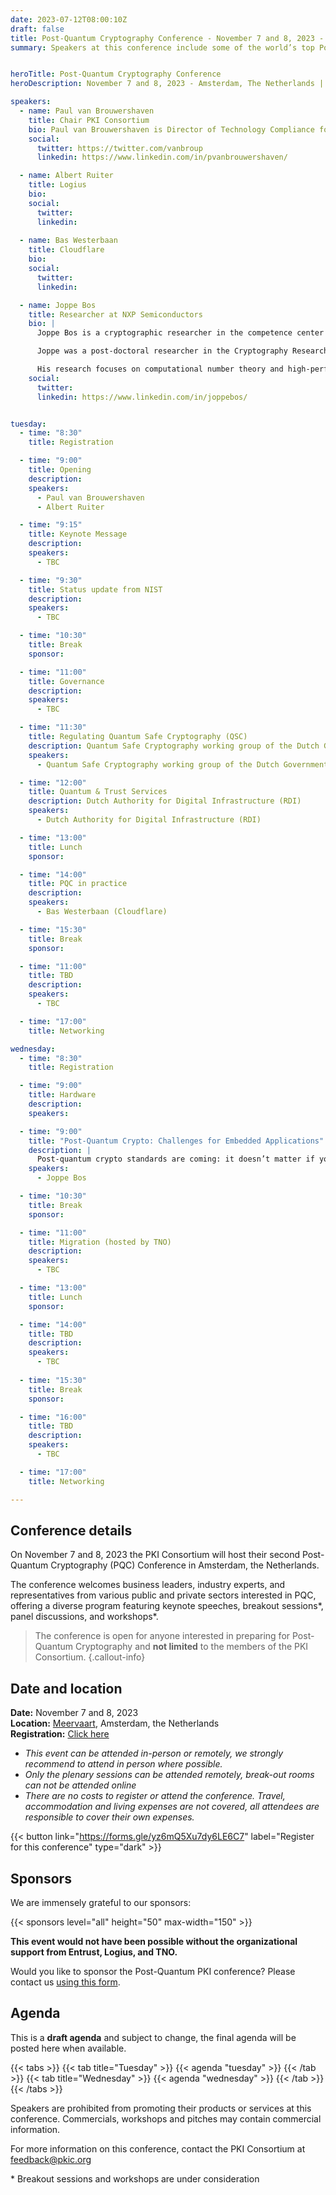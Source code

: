 ```yaml
---
date: 2023-07-12T08:00:10Z
draft: false
title: Post-Quantum Cryptography Conference - November 7 and 8, 2023 - Amsterdam (NL)
summary: Speakers at this conference include some of the world’s top Post-Quantum Cryptography (PQC) experts and come from government science agencies, standards bodies, and private organizations at the forefront of this new challenge to digital security. Topics will cover the status of PQC standardization at NIST, ETSI, and IETF, government preparations, migration strategies, etc.


heroTitle: Post-Quantum Cryptography Conference
heroDescription: November 7 and 8, 2023 - Amsterdam, The Netherlands | Online

speakers:
  - name: Paul van Brouwershaven
    title: Chair PKI Consortium
    bio: Paul van Brouwershaven is Director of Technology Compliance for Entrust’s certification authority, Chair of the PKI Consortium and Vice Chair of the CA/Browser Forum.
    social:
      twitter: https://twitter.com/vanbroup
      linkedin: https://www.linkedin.com/in/pvanbrouwershaven/

  - name: Albert Ruiter
    title: Logius
    bio: 
    social:
      twitter: 
      linkedin: 
      
  - name: Bas Westerbaan
    title: Cloudflare
    bio: 
    social:
      twitter: 
      linkedin: 

  - name: Joppe Bos
    title: Researcher at NXP Semiconductors
    bio: |
      Joppe Bos is a cryptographic researcher in the competence center crypto & security at NXP Semiconductors, Leuven, Belgium. He is the technical lead of the Post-Quantum Cryptography team and the manager of the Crypto Concepts team.

      Joppe was a post-doctoral researcher in the Cryptography Research Group at Microsoft Research, Redmond, USA and obtained his PhD in the laboratory for cryptologic algorithms at EPFL, Lausanne, Switzerland under supervision of Prof. Arjen Lenstra in 2012.

      His research focuses on computational number theory and high-performance arithmetic as used in (post-quantum) public-key cryptography. Joppe is a co-author of the post-quantum secure CRYSTALS-Kyber key encapsulation mechanism which has been selected by NIST for standardization.
    social:
      twitter: 
      linkedin: https://www.linkedin.com/in/joppebos/


tuesday:
  - time: "8:30"
    title: Registration

  - time: "9:00"
    title: Opening
    description:
    speakers: 
      - Paul van Brouwershaven
      - Albert Ruiter

  - time: "9:15"
    title: Keynote Message
    description:
    speakers:
      - TBC

  - time: "9:30"
    title: Status update from NIST
    description:
    speakers:
      - TBC

  - time: "10:30"
    title: Break
    sponsor: 

  - time: "11:00"
    title: Governance
    description:
    speakers:
      - TBC

  - time: "11:30"
    title: Regulating Quantum Safe Cryptography (QSC)
    description: Quantum Safe Cryptography working group of the Dutch Government
    speakers: 
      - Quantum Safe Cryptography working group of the Dutch Government

  - time: "12:00"
    title: Quantum & Trust Services
    description: Dutch Authority for Digital Infrastructure (RDI)
    speakers: 
      - Dutch Authority for Digital Infrastructure (RDI)

  - time: "13:00"
    title: Lunch
    sponsor: 

  - time: "14:00"
    title: PQC in practice
    description: 
    speakers: 
      - Bas Westerbaan (Cloudflare)

  - time: "15:30"
    title: Break
    sponsor: 

  - time: "11:00"
    title: TBD
    description:
    speakers:
      - TBC

  - time: "17:00"
    title: Networking

wednesday:
  - time: "8:30"
    title: Registration

  - time: "9:00"
    title: Hardware
    description:
    speakers: 

  - time: "9:00"
    title: "Post-Quantum Crypto: Challenges for Embedded Applications"
    description: |
      Post-quantum crypto standards are coming: it doesn’t matter if you believe in quantum computers or not. What is the impact on the billions of embedded devices as used in automotive or IoT? Using some typical embedded use-cases we outline the challenges and show some recent solutions in this area.
    speakers: 
      - Joppe Bos

  - time: "10:30"
    title: Break
    sponsor: 

  - time: "11:00"
    title: Migration (hosted by TNO)
    description:
    speakers:
      - TBC

  - time: "13:00"
    title: Lunch
    sponsor: 

  - time: "14:00"
    title: TBD
    description:
    speakers:
      - TBC
  
  - time: "15:30"
    title: Break
    sponsor: 

  - time: "16:00"
    title: TBD
    description:
    speakers:
      - TBC

  - time: "17:00"
    title: Networking

---
```


## Conference details

On November 7 and 8, 2023 the PKI Consortium will host their second Post-Quantum Cryptography (PQC) Conference in Amsterdam, the Netherlands.  

The conference welcomes business leaders, industry experts, and representatives from various public and private sectors interested in PQC, offering a diverse program featuring keynote speeches, breakout sessions*, panel discussions, and workshops*.

> The conference is open for anyone interested in preparing for Post-Quantum Cryptography and **not limited** to the members of the PKI Consortium. 
{.callout-info}

## Date and location

**Date:** November 7 and 8, 2023  
**Location:** [Meervaart](https://www.meervaart.nl/meetings-events/english), Amsterdam, the Netherlands  
**Registration:** [Click here](https://forms.gle/yz6mQ5Xu7dy6LE6C7)  

* _This event can be attended in-person or remotely, we strongly recommend to attend in person where possible._
* _Only the plenary sessions can be attended remotely, break-out rooms can not be attended online_
* _There are no costs to register or attend the conference. Travel, accommodation and living expenses are not covered, all attendees are responsible to cover their own expenses._

{{< button link="https://forms.gle/yz6mQ5Xu7dy6LE6C7" label="Register for this conference" type="dark" >}}  

## Sponsors

We are immensely grateful to our sponsors: 

{{< sponsors level="all" height="50" max-width="150" >}}

**This event would not have been possible without the organizational support from Entrust, Logius, and TNO.**

Would you like to sponsor the Post-Quantum PKI conference? Please contact us [using this form](/sponsors/sponsor/).

## Agenda

This is a **draft agenda** and subject to change, the final agenda will be posted here when available. 

{{< tabs >}}
    {{< tab title="Tuesday" >}}
      {{< agenda "tuesday" >}}
    {{< /tab >}}
    {{< tab title="Wednesday" >}}
      {{< agenda "wednesday" >}}
    {{< /tab >}}
{{< /tabs >}}

Speakers are prohibited from promoting their products or services at this conference. Commercials, workshops and pitches may contain commercial information.

For more information on this conference, contact the PKI Consortium at feedback@pkic.org 


\* Breakout sessions and workshops are under consideration